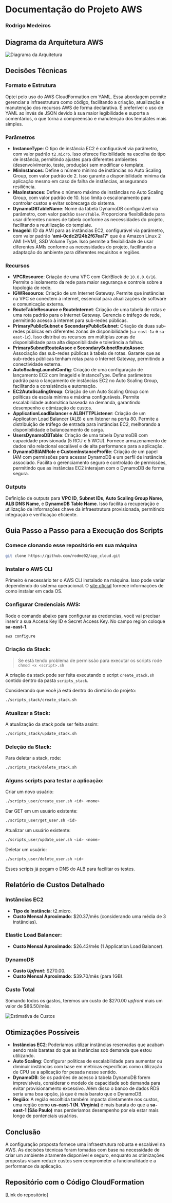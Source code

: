 # Documentação do Projeto AWS

### Rodrigo Medeiros

## Diagrama da Arquitetura AWS

![Diagrama da Arquitetura](img/diagrama.png)

## Decisões Técnicas

### Formato e Estrutura

Optei pelo uso do AWS CloudFormation em YAML. Essa abordagem permite gerenciar a infraestrutura como código, facilitando a criação, atualização e manutenção dos recursos AWS de forma declarativa. É preferível o uso de YAML ao invés de JSON devido à sua maior legibilidade e suporte a comentários, o que torna a compreensão e manutenção dos templates mais simples.

### Parâmetros

- **InstanceType**: O tipo de instância EC2 é configurável via parâmetro, com valor padrão `t2.micro`. Isso oferece flexibilidade na escolha do tipo de instância, permitindo ajustes para diferentes ambientes (desenvolvimento, teste, produção) sem modificar o template.
- **MinInstances**: Define o número mínimo de instâncias no Auto Scaling Group, com valor padrão de 2. Isso garante a disponibilidade mínima da aplicação mesmo em caso de falha de instâncias, assegurando resiliência.
- **MaxInstances**: Define o número máximo de instâncias no Auto Scaling Group, com valor padrão de 10. Isso limita o escalonamento para controlar custos e evitar sobrecarga do sistema.
- **DynamoDBTableName**: Nome da tabela DynamoDB configurável via parâmetro, com valor padrão `UsersTable`. Proporciona flexibilidade para usar diferentes nomes de tabela conforme as necessidades do projeto, facilitando a reutilização do template.
- **ImageId**: ID da AMI para as instâncias EC2, configurável via parâmetro, com valor padrão **'ami-0cdc2f24b2f67ea17'** que é a Amazon Linux 2 AMI (HVM), SSD Volume Type. Isso permite a flexibilidade de usar diferentes AMIs conforme as necessidades do projeto, facilitando a adaptação do ambiente para diferentes requisitos e regiões.

### Recursos

- **VPCResource**: Criação de uma VPC com CidrBlock de `10.0.0.0/16`. Permite o isolamento da rede para maior segurança e controle sobre a topologia de rede.
- **IGWResource**: Criação de um Internet Gateway. Permite que instâncias na VPC se conectem à internet, essencial para atualizações de software e comunicação externa.
- **RouteTableResource e RouteInternet**: Criação de uma tabela de rotas e uma rota padrão para o Internet Gateway. Gerencia o tráfego de rede, permitindo acesso à internet para sub-redes públicas.
- **PrimaryPublicSubnet e SecondaryPublicSubnet**: Criação de duas sub-redes públicas em diferentes zonas de disponibilidade (`sa-east-1a` e `sa-east-1c`). Isso distribui os recursos em múltiplas zonas de disponibilidade para alta disponibilidade e tolerância a falhas.
- **PrimarySubnetRouteAssoc e SecondarySubnetRouteAssoc**: Associação das sub-redes públicas à tabela de rotas. Garante que as sub-redes públicas tenham rotas para o Internet Gateway, permitindo a conectividade externa.
- **AutoScalingLaunchConfig**: Criação de uma configuração de lançamento EC2 com ImageId e InstanceType. Define parâmetros padrão para o lançamento de instâncias EC2 no Auto Scaling Group, facilitando a consistência e automação.
- **EC2AutoScalingGroup**: Criação de um Auto Scaling Group com políticas de escala mínima e máxima configuráveis. Permite escalabilidade automática baseada na demanda, garantindo desempenho e otimização de custos.
- **ApplicationLoadBalancer e ALBHTTPListener**: Criação de um Application Load Balancer (ALB) e um listener na porta 80. Permite a distribuição de tráfego de entrada para instâncias EC2, melhorando a disponibilidade e balanceamento de carga.
- **UsersDynamoDBTable**: Criação de uma tabela DynamoDB com capacidade provisionada (5 RCU e 5 WCU). Fornece armazenamento de dados não relacional escalável e de alta performance para a aplicação.
- **DynamoDBIAMRole e CustomInstanceProfile**: Criação de um papel IAM com permissões para acessar DynamoDB e um perfil de instância associado. Facilita o gerenciamento seguro e controlado de permissões, permitindo que as instâncias EC2 interajam com o DynamoDB de forma segura.

### Outputs

Definição de outputs para **VPC ID**, **Subnet IDs**, **Auto Scaling Group Name**, **ALB DNS Name**, e **DynamoDB Table Name**. Isso facilita a recuperação e utilização de informações chave da infraestrutura provisionada, permitindo integração e verificação eficiente.

## Guia Passo a Passo para a Execução dos Scripts

### Comece clonando esse repositório em sua máquina

```bash
git clone https://github.com/rodme02/app_cloud.git
```

### Instalar o AWS CLI

Primeiro é necessário ter o AWS CLI instalado na máquina. Isso pode variar dependendo do sistema operacional. O [site oficial](https://docs.aws.amazon.com/cli/latest/userguide/getting-started-install.html) fornece informações de como instalar em cada OS.

### Configurar Credenciais AWS:

Rode o comando abaixo para configurar as credencias, você vai precisar inserir a sua Access Key ID e Secret Access Key. No campo region coloque **sa-east-1**.

```bash
aws configure
```

### Criação da Stack:

> Se está tendo problema de permissão para executar os scripts rode `chmod +x <script>.sh`

A criação da stack pode ser feita executando o script `create_stack.sh` contido dentro da pasta `scripts_stack`.

Considerando que você já está dentro do diretório do projeto:

```bash
./scripts_stack/create_stack.sh
```

### Atualizar a Stack:

A atualização da stack pode ser feita assim:

```bash
./scripts_stack/update_stack.sh
```

### Deleção da Stack:

Para deletar a stack, rode:

```bash
./scripts_stack/delete_stack.sh
```

### Alguns scripts para testar a aplicação:

Criar um novo usuário:

```bash
./scripts_user/create_user.sh <id> <nome>
```

Dar GET em um usuário existente:

```bash
./scripts_user/get_user.sh <id>
```

Atualizar um usuário existente:

```bash
./scripts_user/update_user.sh <id> <nome>
```

Deletar um usuário:

```bash
./scripts_user/delete_user.sh <id>
```

Esses scripts já pegam o DNS do ALB para facilitar os testes.

## Relatório de Custos Detalhado

### Instâncias EC2
- **Tipo de Instância**: t2.micro.
- **Custo Mensal Aproximado**: $20.37/mês (considerando uma média de 3 instâncias).

### Elastic Load Balancer:
- **Custo Mensal Aproximado**: $26.43/mês (1 Application Load Balancer).

### DynamoDB
- **Custo _Upfront_**: $270.00.
- **Custo Mensal Aproximado**: $39.70/mês (para 1GB).

### Custo Total

  Somando todos os gastos, teremos um custo de $270.00 _upfront_ mais um valor de $86.50/mês.

![Estimativa de Custos](img/costs.png)

## Otimizações Possíveis
- **Instâncias EC2**: Poderíamos utilizar instâncias reservadas que acabam sendo mais baratas do que as instâncias sob demanda que estou utilizando.
- **Auto Scaling**: Configurar políticas de escalabilidade para aumentar ou diminuir instâncias com base em métricas específicas como utilização de CPU se a aplicação for pesada nesse sentido.
- **DynamoDB**: Se os padrões de acesso à tabela DynamoDB forem imprevisíveis, considerar o modelo de capacidade sob demanda para evitar provisionamento excessivo. Além disso o banco de dados RDS seria uma boa opção, já que é mais barato que o DynamoDB.
- **Região**: A região escolhida também impacta diretamente nos custos, uma região como **us-east-1 (N. Virginia)** é mais barata do que a **sa-east-1 (São Paulo)** mas perderíamos desempenho por ela estar mais longe de pontenciais usuários.

## Conclusão
A configuração proposta fornece uma infraestrutura robusta e escalável na AWS. As decisões técnicas foram tomadas com base na necessidade de criar um ambiente altamente disponível e seguro, enquanto as otimizações propostas visam reduzir custos sem comprometer a funcionalidade e a performance da aplicação. ​

## Repositório com o Código CloudFormation

[Link do repositório]
